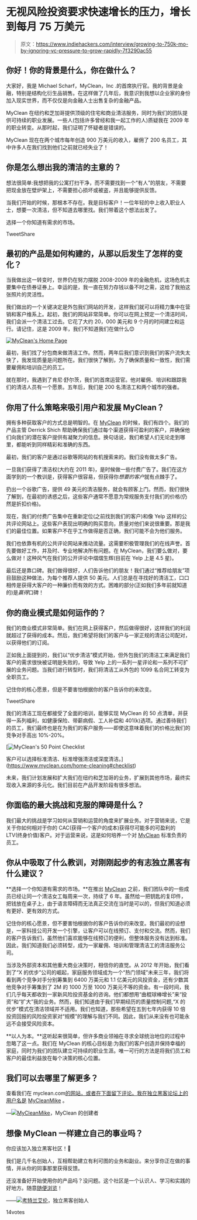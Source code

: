 # 无视风险投资要求快速增长的压力，增长到每月 75 万美元

> 原文：<https://www.indiehackers.com/interview/growing-to-750k-mo-by-ignoring-vc-pressure-to-grow-rapidly-7f3290ac55>

## 你好！你的背景是什么，你在做什么？

大家好，我是 Michael Scharf，MyClean，Inc .的首席执行官。我的背景是金融，特别是结构化衍生品销售。在这样做了几年后，我意识到我想以企业家的身份加入现实世界，而不仅仅是向金融人士出售复杂的金融产品。

MyClean 在纽约和芝加哥提供顶级的住宅和商业清洁服务，同时为我们的团队提供可持续的职业发展。一些人(包括许多曾经和我一起工作的人)质疑我在 2009 年的职业转变。从那时起，我们证明了怀疑者是错误的。

MyClean 现在在两个城市每年创造 900 万美元的收入，雇佣了 200 名员工，其中许多人在我们找到他们之前就已经失业了！

## 你是怎么想出我的清洁的主意的？

想法很简单:我想把我的公寓打扫干净，而不需要找到一个“有人”的朋友，不需要把现金放在壁炉架上，不需要担心损坏或被盗，并且能够提供反馈。

当我们开始的时候，那根本不存在。我是目标客户！一位年轻的中上收入职业人士，想要一次清洁，但不知道去哪里找。我们带着这个想法出发了。

选择一个你知道有需求的市场。

TweetShare

## 最初的产品是如何构建的，从那以后发生了怎样的变化？

当我做出这一转变时，世界仍在努力摆脱 2008-2009 年的金融危机，这场危机主要集中在债券证券上。幸运的是，我一直在努力存钱以备不时之需，这给了我拍这张照片的灵活性。

我们做出的一个关键决定是外包我们网站的开发，这样我们就可以将精力集中在营销和客户维系上。起初，我们的网站非常简单。你可以在网上预定一个清洁时间，我们会派一个清洁工过去。它花了大约 20，000 美元和 9 个月的时间建立和运行。请记住，这是 2009 年，我们不知道我们在做什么😊

[![MyClean's Home Page](img/eeda8e06e1d08adb0137deb3b93cebcf.png)](https://www.myclean.com) 

最初，我们找了分包商来做清洁工作。然而，两年后我们意识到我们的客户流失太快了，我发现质量是问题所在。我们很快了解到，为了确保质量和一致性，我们需要雇佣和培训自己的员工。

就在那时，我遇到了肯尼·舒尔茨，我们的首席运营官。他对雇佣、培训和跟踪我们的清洁人员有一个愿景。五年后，我们是 200 名清洁工和两个城市的强者。

## 你用了什么策略来吸引用户和发展 MyClean？

拥有多种获取客户的方式总是明智的。在 [MyClean](https://www.myclean.com) 的时候，我们有四个。我们的产品主管 Derrick Shich 帮助确保我们通过每个渠道获得可盈利的客户，并确保他们向我们的潜在客户提供有凝聚力的信息。换句话说，我们希望人们无论走到哪里，都能听到同样精彩和准确的东西。

最初，我们的客户是通过谷歌等网站的有机搜索来的。我们没有做太多广告。

一旦我们获得了清洁权(大约在 2011 年)，是时候做一些付费广告了。我们在这方面学到的一个教训是，获得客户很容易，但获得你*想要的客户*就有点棘手了。

扔出一个谷歌广告，提供 49 美元的清洁服务，就会有顾客上门。然而，我们很快了解到，在最初的诱惑之后，这些客户通常不愿意为常规服务支付我们的价格(仍然是折扣价格)。

现在，我们的付费广告集中在重新定位(之前找到我们的客户)和像 Yelp 这样的公共评论网站上。这些客户表现出明确的购买意向，质量对他们来说很重要。那是我们的最佳位置。如果客户不在乎工作做得是否正确，我们可能不会为他们服务。

我们也依靠有机的公共评论网站来推动流量。这需要积极管理我们的在线声誉。首先要做好工作，并及时、专业地解决所有问题。在 MyClean，我们要么做对，要么做对！这种风气在我们的公开评论中熠熠生辉(目前在 Yelp 上是 4.5 星)。

最后还是靠口碑。我们做得很好，人们告诉他们的朋友！我们通过“推荐给朋友”项目鼓励这种做法，为每个推荐人提供 50 美元。人们总是在寻找好的清洁工，口口相传是获得大客户的一种廉价而有效的方式。困难的部分(正如我们多年前就知道的)是*赢得*口碑！

## 你的商业模式是如何运作的？

我们的商业模式非常简单。我们在网上获得客户，然后做得很好，这样我们的利润就超过了获得的成本。然后，我们希望将我们的客户与一家正规的清洁公司配对，以获得他们的订阅。

正如我上面提到的，我们以“优步清洁”模式开始，但外包我们的清洁工来满足我们客户的需求很快被证明是失败的，导致 Yelp 上的一系列一星评论和一系列不可扩展的业务问题。当我们进行转型时，我们将清洁工从外包的 1099 名合同工转变为全职员工。

记住你的核心愿景，但是不要害怕根据你的客户告诉你的来改变。

TweetShare

我们的清洁工现在都接受了全面的培训，能够实现 MyClean 的 50 点清单，并获得一系列福利，如健康保险、带薪病假、工人补偿和 401(k)选项。通过善待我们的员工，我们最终也是在为我们的客户服务——即使这意味着我们的价格比我们的竞争对手高出 10%-20%。

[![MyClean's 50 Point Checklist](img/dbd4607ea4e5bca361b5e8e4d963b537.png)

客户可以选择标准清洁、标准增强清洁或深度清洁。](https://www.myclean.com/home-cleaning#checklist) 

未来，我们计划发展和扩大我们在纽约和芝加哥的业务，扩展到其他市场，最终实现收入来源的多元化。我们目前在产品开发阶段有很多想法。

## 你面临的最大挑战和克服的障碍是什么？

我们最大的挑战是学习如何从营销和运营的角度来扩展业务。对于营销来说，它是关于你如何相对于你的 CAC(获得一个客户的成本)获得尽可能多的可盈利的 LTV(终身价值)客户。对于运营来说，这是如何培养一个对 [MyClean](https://www.myclean.com) 标准负责的员工。

## 你从中吸取了什么教训，对刚刚起步的有志独立黑客有什么建议？

**选择一个你知道有需求的市场。**在推出 [MyClean](https://www.myclean.com) 之前，我们团队中的一些成员已经让同一个清洁女工每周来一次，持续了 6 年。虽然给一把钥匙的复印件，把钱放在桌子上，由于语言障碍而无法真正交流在当时是可以的，但我们知道必须有更好、更有效的方式。

记住你的核心愿景，但不要害怕根据你的客户告诉你的来改变。我们最初的设想是，一家科技公司开发一个引擎，让客户可以在线预订、支付和交流。然而，我们的客户告诉我们，虽然他们喜欢能够在线预订的便利，但整体服务没有达到标准。因此，我们知道我们必须转型，成为一家雇佣、培训和管理清洁工的清洁服务公司。

当涉及外部资本和其他重大商业决策时，相信你的直觉。从 2012 年开始，我们看到了“X 的优步”公司的崛起，家庭服务领域成为一个“热门领域”未来三年，我们将看到两个竞争对手分别筹集到 6400 万美元和 1.1 亿美元的风投资金，还有少数其他竞争对手筹集到了 2M 的 1000 万至 1000 万美元不等的资金。有一段时间，我们几乎每天都收到一家新风险投资基金的咨询。他们都想用“曲棍球棒增长”来“投资”和“扩大”我的业务。然而，我们知道由于我们早期经历的质量控制问题,“X 的优步”模式在清洁领域并不适用。我们也知道，那些希望在五到七年内获得 10 倍投资回报的风险投资家对“规模”的理解与我们不同。因此，我们从来没有也可能永远不会接受风险资本。

**以人为本。**这听起来很简单，但许多商业领袖在寻求全球统治地位的过程中忽略了这一点。我们在 MyClean 的核心目标是:为我们的客户创造并保持幸福的家庭，同时为我们的团队建立可持续的职业生涯。唯一可行的方法是将我们员工和客户的最佳利益放在每个决策的核心位置。

## 我们可以去哪里了解更多？

查看我们在 myclean.com[的网站，或者在下面留下评论。我在独立黑客论坛上的用户名是](https://www.myclean.com) [MyCleanMike](/user/MyCleanMike) 。

—[<picture id="ember5302271" class="user-avatar ember-view user-link__avatar">![](img/82bd3bb4769a3aa1cd13889ee7c0fa91.png)</picture>MyCleanMike](/MyCleanMike?id=wvVbAcWWMQUvxk6MG1tFBYKpHy82)，MyClean 的创建者

## 想像 MyClean 一样建立自己的事业吗？

你应该加入独立黑客社区！🤗

我们是几千名创始人，互相帮助建立有利可图的业务和副业。来分享你正在做的事情，并从你的同事那里获得反馈。

还没准备好开始使用你的产品吗？没问题。这个社区是一个认识人、学习和实践的好地方。随意[随便浏览](/)！

——[<picture id="ember5302276" class="user-avatar ember-view user-link__avatar">![](img/82bd3bb4769a3aa1cd13889ee7c0fa91.png)</picture>考特兰艾伦](/csallen?id=ibTLPyjwVebnZjMGKvz6ztarnuV2)，独立黑客创始人

14votes
